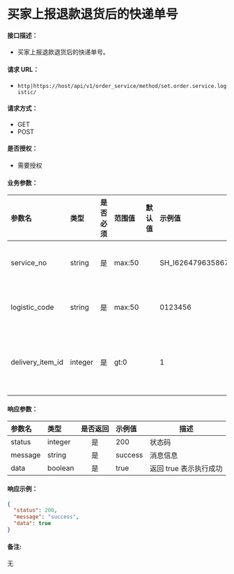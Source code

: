 # 买家上报退款退货后的快递单号

#### 接口描述：
- 买家上报退款退货后的快递单号。

#### 请求 URL：
- `http|https://host/api/v1/order_service/method/set.order.service.logistic/`

#### 请求方式：
- GET
- POST

#### 是否授权：
- 需要授权

#### 业务参数：
|参数名|类型|是否必须|范围值|默认值|示例值|描述|
|:----|:---|:---:|:-----|:-----|:-----|-----|
|service_no |string |是 |max:50 | |SH_I6264796358679190001 |售后单号 |
|logistic_code |string |是 |max:50 | |0123456 |快递单号 |
|delivery_item_id |integer |是 |gt:0 | |1 |快递公司编号 |

#### 响应参数：
|参数名|类型|是否返回|示例值|描述|
|:-----|:-----|:---:|:-----|-----|
|status |integer |是 |200 |状态码 |
|message |string |是 |success |消息信息 |
|data |boolean |是 |true |返回 true 表示执行成功 |

#### 响应示例：
```json
{
  "status": 200,
  "message": "success",
  "data": true
}
```

#### 备注:
无